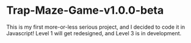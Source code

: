 # Trap-Maze-Game-v1.0.0-beta
This is my first more-or-less serious project, and I decided to code it in Javascript! Level 1 will get redesigned, and Level 3 is in development.
